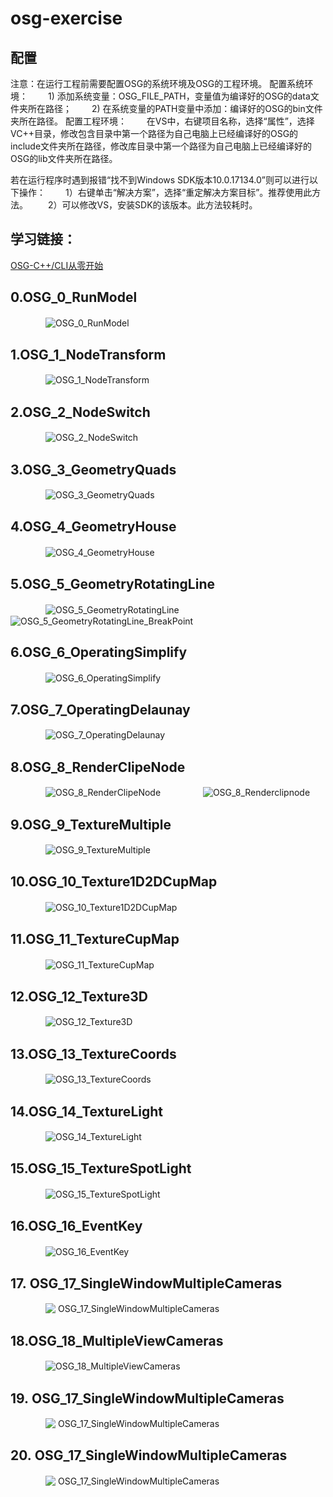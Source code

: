 # osg-exercise

## 配置
注意：在运行工程前需要配置OSG的系统环境及OSG的工程环境。
配置系统环境：
　　1) 添加系统变量：OSG_FILE_PATH，变量值为编译好的OSG的data文件夹所在路径；
　　2) 在系统变量的PATH变量中添加：编译好的OSG的bin文件夹所在路径。
配置工程环境：
　　在VS中，右键项目名称，选择“属性”，选择VC++目录，修改包含目录中第一个路径为自己电脑上已经编译好的OSG的include文件夹所在路径，修改库目录中第一个路径为自己电脑上已经编译好的OSG的lib文件夹所在路径。

若在运行程序时遇到报错“找不到Windows SDK版本10.0.17134.0”则可以进行以下操作：
　　1）右键单击“解决方案”，选择“重定解决方案目标”。推荐使用此方法。
　　2）可以修改VS，安装SDK的该版本。此方法较耗时。

## 学习链接：
[OSG-C++/CLI从零开始](https://blog.csdn.net/column/details/22766.html/)

## 0.OSG_0_RunModel  
　　　　![OSG_0_RunModel](OSG_0_RunModel/OSG_0_RunModel.gif)

## 1.OSG_1_NodeTransform  
　　　　![OSG_1_NodeTransform](OSG_1_NodeTransform/OSG_1_NodeTransform.gif)

## 2.OSG_2_NodeSwitch  
　　　　![OSG_2_NodeSwitch](OSG_2_NodeSwitch/OSG_2_NodeSwitch.gif)

## 3.OSG_3_GeometryQuads  
　　　　![OSG_3_GeometryQuads](OSG_3_GeometryQuads/OSG_3_GeometryQuads.gif)

## 4.OSG_4_GeometryHouse  
　　　　![OSG_4_GeometryHouse](OSG_4_GeometryHouse/OSG_4_GeometryHouse.gif)

## 5.OSG_5_GeometryRotatingLine  
　　　　![OSG_5_GeometryRotatingLine](OSG_5_GeometryRotatingLine/OSG_5_GeometryRotatingLine.gif)  
　　　　![OSG_5_GeometryRotatingLine_BreakPoint](OSG_5_GeometryRotatingLine/OSG_5_GeometryRotatingLine_BreakPoint.gif)

## 6.OSG_6_OperatingSimplify  
　　　　![OSG_6_OperatingSimplify](OSG_6_OperatingSimplify/OSG_6_OperatingSimplify.gif)

## 7.OSG_7_OperatingDelaunay  
　　　　![OSG_7_OperatingDelaunay](OSG_7_OperatingDelaunay/OSG_7_OperatingDelaunay.gif)

## 8.OSG_8_RenderClipeNode  
　　　　![OSG_8_RenderClipeNode](OSG_8_RenderClipeNode/OSG_8_RenderClipeNode.gif)  
　　　　![OSG_8_Renderclipnode](OSG_8_RenderClipeNode/OSG_8_Renderclipnode.gif)

## 9.OSG_9_TextureMultiple  
　　　　![OSG_9_TextureMultiple](OSG_9_TextureMultiple/OSG_9_TextureMultiple.gif)

## 10.OSG_10_Texture1D2DCupMap  
　　　　![OSG_10_Texture1D2DCupMap](OSG_10_Texture1D2DCupMap/OSG_10_Texture1D2DCupMap.gif)

## 11.OSG_11_TextureCupMap  
　　　　![OSG_11_TextureCupMap](OSG_11_TextureCupMap/OSG_11_TextureCupMap.gif)

## 12.OSG_12_Texture3D  
　　　　![OSG_12_Texture3D](OSG_12_Texture3D/OSG_12_Texture3D.gif)

## 13.OSG_13_TextureCoords  
　　　　![OSG_13_TextureCoords](OSG_13_TextureCoords/OSG_13_TextureCoords.gif)

## 14.OSG_14_TextureLight  
　　　　![OSG_14_TextureLight](OSG_14_TextureLight/OSG_14_TextureLight.gif)

## 15.OSG_15_TextureSpotLight  
　　　　![OSG_15_TextureSpotLight](OSG_15_TextureSpotLight/OSG_15_TextureSpotLight.gif)

## 16.OSG_16_EventKey
　　　　![OSG_16_EventKey](OSG_16_EventKey/OSG_16_EventKey.gif)

## 17. OSG_17_SingleWindowMultipleCameras
　　　　![ OSG_17_SingleWindowMultipleCameras]( OSG_17_SingleWindowMultipleCameras/ OSG_17_SingleWindowMultipleCameras.gif)

## 18.OSG_18_MultipleViewCameras
　　　　![OSG_18_MultipleViewCameras](OSG_18_MultipleViewCameras/OSG_18_MultipleViewCameras.gif)

## 19. OSG_17_SingleWindowMultipleCameras
　　　　![ OSG_17_SingleWindowMultipleCameras]( OSG_17_SingleWindowMultipleCameras/ OSG_17_SingleWindowMultipleCameras.gif)

## 20. OSG_17_SingleWindowMultipleCameras
　　　　![ OSG_17_SingleWindowMultipleCameras]( OSG_17_SingleWindowMultipleCameras/ OSG_17_SingleWindowMultipleCameras.gif)